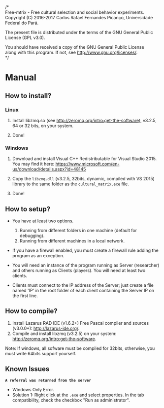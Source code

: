 /*   
  Free-mtrix - Free cultural selection and social behavior experiments.   
  Copyright (C) 2016-2017 Carlos Rafael Fernandes Picanço, Universidade Federal do Pará.   

  The present file is distributed under the terms of the GNU General Public License (GPL v3.0).

  You should have received a copy of the GNU General Public License   
  along with this program. If not, see <http://www.gnu.org/licenses/>.   
*/

# Manual

## How to install?

### Linux

   1. Install libzmq.so (see http://zeromq.org/intro:get-the-software), v3.2.5, 64 or 32 bits, on your system.

   2. Done!

### Windows

   1. Download and install Visual C++ Redistributable for Visual Studio 2015. You may find it here: https://www.microsoft.com/en-us/download/details.aspx?id=48145

   2. Copy the `libzmq.dll` (v3.2.5, 32bits, dynamic, compiled with VS 2015) library to the same folder as the `cultural_matrix.exe` file. 

   3. Done!

## How to setup?

   - You have at least two options.
      1. Running from different folders in one machine (default for debugging).
      2. Running from different machines in a local network.

   - If you have a firewall enabled, you must create a firewall rule adding the program as an exception.

   - You will need an instance of the program running as Server (researcher) and others running as Clients (players). You will need at least two clients.

   - Clients must connect to the IP address of the Server; just create a file named 'IP' in the root folder of each client containing the Server IP on the first line.

## How to compile?

   1. Install Lazarus RAD IDE (v1.6.2+) Free Pascal compiler and sources (v3.0.0+): http://lazarus-ide.org/.
   2. Compile and install libzmq (v3.2.5) on your system: http://zeromq.org/intro:get-the-software.

   Note: If windows, all sofware must be compiled for 32bits, otherwise, you must write 64bits support yourself.

## Known Issues

**`A referral was returned from the server`**

   - Windows Only Error.
   - Solution 1: Right click at the `.exe` and select properties. In the tab compatibility, check the checkbox "Run as administrator".